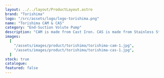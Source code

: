 ```yaml
---
layout: ../../layout/ProductLayout.astro
brand: "Torishima"
logo: "/src/assets/logo/logo-torishima.png"
name: "Torishima CAM & CAS"
category: "End-Suction Volute Pump"
description: "CAM is made from Cast Iron. CAS is made from Stainless Steel. As a high efficiency Eco Pump, the 16 bar type CA series offer a wide range of specification, design and material to meet your needs."
images:
  [
    "/assets/images/product/torishima/torishima-cam-1.jpg",
    "/assets/images/product/torishima/torishima-cas-1.jpg",
  ]
stock: true
catalogue:
featured: false
---
```

